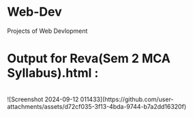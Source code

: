# Web-Dev
 Projects of Web Devlopment<br>
# Output for Reva(Sem 2 MCA Syllabus).html  :
<br>
 ![Screenshot 2024-09-12 011433](https://github.com/user-attachments/assets/d72cf035-3f13-4bda-9744-b7a2dd16320f)
